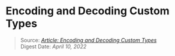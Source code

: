 # Encoding and Decoding Custom Types

> Source: [*Article: Encoding and Decoding Custom Types*](https://developer.apple.com/documentation/foundation/archives_and_serialization/encoding_and_decoding_custom_types)  
> Digest Date: *April 10, 2022*  





